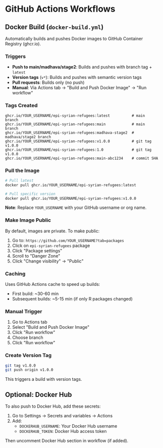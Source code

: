 # GitHub Actions Workflows

## Docker Build (`docker-build.yml`)

Automatically builds and pushes Docker images to GitHub Container Registry (ghcr.io).

### Triggers

- **Push to main/madhava/stage2**: Builds and pushes with branch tag + `latest`
- **Version tags** (`v*`): Builds and pushes with semantic version tags
- **Pull requests**: Builds only (no push)
- **Manual**: Via Actions tab → "Build and Push Docker Image" → "Run workflow"

### Tags Created

```
ghcr.io/YOUR_USERNAME/epi-syrian-refugees:latest          # main branch
ghcr.io/YOUR_USERNAME/epi-syrian-refugees:main            # main branch
ghcr.io/YOUR_USERNAME/epi-syrian-refugees:madhava-stage2  # madhava/stage2 branch
ghcr.io/YOUR_USERNAME/epi-syrian-refugees:v1.0.0          # git tag v1.0.0
ghcr.io/YOUR_USERNAME/epi-syrian-refugees:1.0             # git tag v1.0.0
ghcr.io/YOUR_USERNAME/epi-syrian-refugees:main-abc1234    # commit SHA
```

### Pull the Image

```bash
# Pull latest
docker pull ghcr.io/YOUR_USERNAME/epi-syrian-refugees:latest

# Pull specific version
docker pull ghcr.io/YOUR_USERNAME/epi-syrian-refugees:v1.0.0
```

**Note**: Replace `YOUR_USERNAME` with your GitHub username or org name.

### Make Image Public

By default, images are private. To make public:

1. Go to: `https://github.com/YOUR_USERNAME?tab=packages`
2. Click on `epi-syrian-refugees` package
3. Click "Package settings"
4. Scroll to "Danger Zone"
5. Click "Change visibility" → "Public"

### Caching

Uses GitHub Actions cache to speed up builds:
- First build: ~30-60 min
- Subsequent builds: ~5-15 min (if only R packages changed)

### Manual Trigger

1. Go to Actions tab
2. Select "Build and Push Docker Image"
3. Click "Run workflow"
4. Choose branch
5. Click "Run workflow"

### Create Version Tag

```bash
git tag v1.0.0
git push origin v1.0.0
```

This triggers a build with version tags.

## Optional: Docker Hub

To also push to Docker Hub, add these secrets:

1. Go to Settings → Secrets and variables → Actions
2. Add:
   - `DOCKERHUB_USERNAME`: Your Docker Hub username
   - `DOCKERHUB_TOKEN`: Docker Hub access token

Then uncomment Docker Hub section in workflow (if added).
